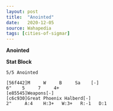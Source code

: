 ```yaml
---
layout: post
title:  "Anointed"
date:   2020-12-05
source: Wahapedia
tags: [cities-of-sigmar]
---
```


**Anointed**

**Stat Block**
```
5/5 Anointed
```

```
[56f442]M     W     B     Sa    [-]
6"    5     7     4+    
[e85545]Weapons[-]
[c6c930]Great Phoenix Halberd[-]
2"     A:4    H:3+   W:3+   R:-1   D:1   
```


